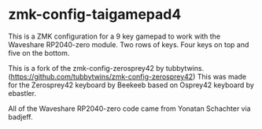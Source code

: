 # zmk-config-taigamepad4

This is a ZMK configuration for a 9 key gamepad to work with the Waveshare RP2040-zero module. Two rows of keys. Four keys on top and five on the bottom.  

This is a fork of the zmk-config-zerosprey42 by tubbytwins. (https://github.com/tubbytwins/zmk-config-zerosprey42) This was made for the Zerosprey42 keyboard by Beekeeb based on Osprey42 keyboard by ebastler. 

All of the Waveshare RP2040-zero code came from Yonatan Schachter via badjeff. 
